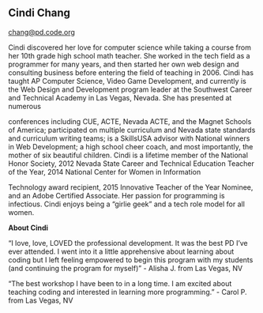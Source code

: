 ## Cindi Chang

[chang@pd.code.org](mailto:chang@pd.code.org)

Cindi discovered her love for computer science while taking a course from her 10th grade high school math teacher. She worked in the tech field as a programmer for many years, and then started her own web design and consulting business before entering the field of teaching in 2006. Cindi has taught AP Computer Science, Video Game Development, and currently is the Web Design and Development program leader at the Southwest Career and Technical Academy in Las Vegas, Nevada. She has presented at numerous

conferences including CUE, ACTE, Nevada ACTE, and the Magnet Schools of America; participated on multiple curriculum and Nevada state standards and curriculum writing teams; is a SkillsUSA advisor with National winners in Web Development; a high school cheer coach, and most importantly, the mother of six beautiful children. Cindi is a lifetime member of the National Honor Society, 2012 Nevada State Career and Technical Education Teacher of the Year, 2014 National Center for Women in Information

Technology award recipient, 2015 Innovative Teacher of the Year Nominee, and an Adobe Certified Associate. Her passion for programming is infectious. Cindi enjoys being a “girlie geek” and a tech role model for all women.

**About Cindi**

“I love, love, LOVED the professional development. It was the best PD I’ve ever attended. I went into it a little apprehensive about learning about coding but I left feeling empowered to begin this program with my students (and continuing the program for myself)” - Alisha J. from Las Vegas, NV

“The best workshop I have been to in a long time. I am excited about teaching coding and interested in learning more programming.” - Carol P. from Las Vegas, NV

